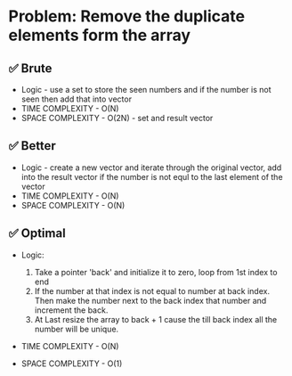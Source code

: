 # Problem: Remove the duplicate elements form the array

## ✅ Brute
- Logic - use a set to store the seen numbers and if the number is not seen then add that into vector
- TIME COMPLEXITY - O(N)
- SPACE COMPLEXITY - O(2N) - set and result vector

## ✅ Better
- Logic - create a new vector and iterate through the original vector, add into the result vector if the number is not equl to the last element of the vector
- TIME COMPLEXITY - O(N)
- SPACE COMPLEXITY - O(N)


## ✅ Optimal
- Logic: 
    1. Take a pointer 'back' and initialize it to zero, loop from 1st index to end 
    2. If the number at that index is not equal to number at back index. Then make the number next to the back index that number and increment the back.
    3. At Last resize the array to back + 1 cause the till back index all the number will be unique.

- TIME COMPLEXITY - O(N)
- SPACE COMPLEXITY - O(1)
